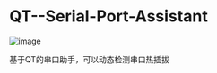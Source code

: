 # QT--Serial-Port-Assistant

![image](https://github.com/AdmaZ/QT--Serial-Port-Assistant/blob/master/screenshots/back.png)

基于QT的串口助手，可以动态检测串口热插拔
